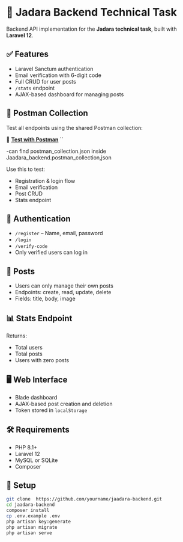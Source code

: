 # 🧾 Jadara Backend Technical Task

Backend API implementation for the **Jadara technical task**, built with **Laravel 12**.

## ✅ Features

- Laravel Sanctum authentication
- Email verification with 6-digit code
- Full CRUD for user posts
- `/stats` endpoint
- AJAX-based dashboard for managing posts

## 🧪 Postman Collection

Test all endpoints using the shared Postman collection:

🔗 [**Test with Postman**](https://athr99-2565.postman.co/workspace/My-Workspace~3ac6552e-3d56-4c5e-8a50-1c36194d1eca/collection/46310722-916a476b-143e-4a4b-8977-5197daa44626?action=share&creator=46310722&active-environment=46310722-a285e673-7f89-4f0b-9108-0920e9fc0f36)
``


-can find postman_collection.json inside Jaadara_backend.postman_collection,json

Use this to test:
- Registration & login flow
- Email verification
- Post CRUD
- Stats endpoint

## 🔐 Authentication

- `/register` – Name, email, password
- `/login`
- `/verify-code`
- Only verified users can log in

## 📄 Posts

- Users can only manage their own posts
- Endpoints: create, read, update, delete
- Fields: title, body, image

## 📊 Stats Endpoint

Returns:
- Total users
- Total posts
- Users with zero posts

## 🖥️ Web Interface

- Blade dashboard
- AJAX-based post creation and deletion
- Token stored in `localStorage`

## 🛠️ Requirements

- PHP 8.1+
- Laravel 12
- MySQL or SQLite
- Composer

## 🚀 Setup

```bash
git clone  https://github.com/yourname/jaadara-backend.git 
cd jaadara-backend
composer install
cp .env.example .env
php artisan key:generate
php artisan migrate
php artisan serve
